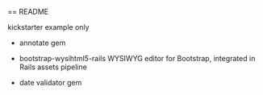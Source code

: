 == README

kickstarter example only

- annotate gem

- bootstrap-wysihtml5-rails WYSIWYG editor for Bootstrap, integrated in Rails assets pipeline

- date validator gem

